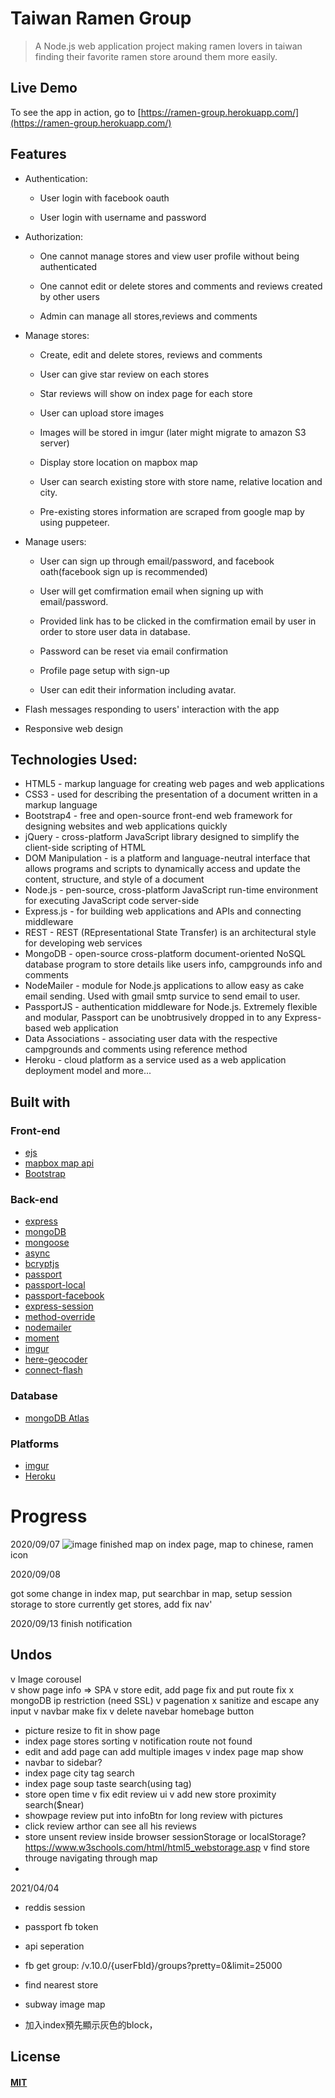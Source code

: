 # Taiwan Ramen Group

> A Node.js web application project making ramen lovers in taiwan finding their favorite ramen store around them more easily.

## Live Demo

To see the app in action, go to [https://ramen-group.herokuapp.com/](https://ramen-group.herokuapp.com/)

## Features

* Authentication:

  * User login with facebook oauth
  
  * User login with username and password

* Authorization:

  * One cannot manage stores and view user profile without being authenticated

  * One cannot edit or delete stores and comments and reviews created by other users

  * Admin can manage all stores,reviews and comments

* Manage stores:

  * Create, edit and delete stores, reviews and comments

  * User can give star review on each stores

  * Star reviews will show on index page for each store

  * User can upload store images

  * Images will be stored in imgur (later might migrate to amazon S3 server)

  * Display store location on mapbox map
  
  * User can search existing store with store name, relative location and city.

  * Pre-existing stores information are scraped from google map by using puppeteer.


* Manage users:

  * User can sign up through email/password, and facebook oath(facebook sign up is recommended)

  * User will get comfirmation email when signing up with email/password.

  * Provided link  has to be clicked in the comfirmation email by user in order to store user data in database.

  * Password can be reset via email confirmation

  * Profile page setup with sign-up

  * User can edit their information including avatar.


* Flash messages responding to users' interaction with the app

* Responsive web design

## Technologies Used:
* HTML5 - markup language for creating web pages and web applications
* CSS3 - used for describing the presentation of a document written in a markup language
* Bootstrap4 - free and open-source front-end web framework for designing websites and web applications quickly
* jQuery - cross-platform JavaScript library designed to simplify the client-side scripting of HTML
* DOM Manipulation - is a platform and language-neutral interface that allows programs and scripts to dynamically access and update the content, structure, and style of a document
* Node.js - pen-source, cross-platform JavaScript run-time environment for executing JavaScript code server-side
* Express.js - for building web applications and APIs and connecting middleware
* REST - REST (REpresentational State Transfer) is an architectural style for developing web services
* MongoDB - open-source cross-platform document-oriented NoSQL database program to store details like users info, campgrounds info and comments
* NodeMailer - module for Node.js applications to allow easy as cake email sending. Used with gmail smtp survice to send email to user.
* PassportJS - authentication middleware for Node.js. Extremely flexible and modular, Passport can be unobtrusively dropped in to any Express-based web application
* Data Associations - associating user data with the respective campgrounds and comments using reference method
* Heroku - cloud platform as a service used as a web application deployment model
and more...

## Built with

### Front-end

* [ejs](http://ejs.co/)
* [mapbox map api](https://docs.mapbox.com/api/)
* [Bootstrap](https://getbootstrap.com/docs/4/)

### Back-end

* [express](https://expressjs.com/)
* [mongoDB](https://www.mongodb.com/)
* [mongoose](http://mongoosejs.com/)
* [async](http://caolan.github.io/async/)
* [bcryptjs](https://www.npmjs.com/package/bcryptjs)
* [passport](http://www.passportjs.org/)
* [passport-local](https://github.com/jaredhanson/passport-local#passport-local)
* [passport-facebook](https://github.com/jaredhanson/passport-facebook)
* [express-session](https://github.com/expressjs/session#express-session)
* [method-override](https://github.com/expressjs/method-override#method-override)
* [nodemailer](https://nodemailer.com/about/)
* [moment](https://momentjs.com/)
* [imgur](https://api.imgur.com/)
* [here-geocoder](https://developer.here.com/)
* [connect-flash](https://github.com/jaredhanson/connect-flash#connect-flash)

### Database

* [mongoDB Atlas](https://cloud.mongodb.com/)

### Platforms

* [imgur](https://api.imgur.com/)
* [Heroku](https://www.heroku.com/)

# Progress
2020/09/07
![image](https://i.imgur.com/Tqq5M4D.png)
finished map on index page, map to chinese, ramen icon

2020/09/08

got some change in index map, put searchbar in map, setup session storage to store currently get stores, add fix nav'

2020/09/13
finish notification
## Undos
v Image corousel  
v show page info => SPA 
v  store edit, add page fix and put route fix 
x  mongoDB ip restriction (need SSL)
v  pagenation
x  sanitize and escape any input
v  navbar make fix
v  delete navebar homebage button
*  picture resize to fit in show page
*  index page stores sorting 
v  notification route not found
*  edit and add  page can add multiple images
v  index page map show
*  navbar to sidebar?
*  index page city tag search
*  index page soup taste search(using tag)
*  store open time
v  fix edit review ui
v  add new store proximity search($near)
*  showpage review put into infoBtn for long review with pictures
*  click review arthor can see all his reviews
*  store unsent review inside browser sessionStorage or localStorage? https://www.w3schools.com/html/html5_webstorage.asp
v  find store througe navigating through map
* 

2021/04/04
* reddis session
* passport fb token
* api seperation
* fb get group: /v.10.0/{userFbId}/groups?pretty=0&limit=25000
* find nearest store
* subway image map

* 加入index預先顯示灰色的block，

## License

#### [MIT](./LICENSE)